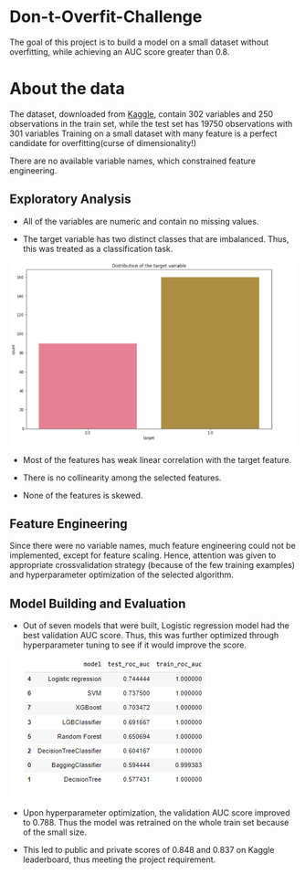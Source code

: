 # Don-t-Overfit-Challenge

The goal of this project is to build a model on a small dataset without overfitting, while achieving an AUC score greater than 0.8.

# About the data
The dataset, downloaded from [Kaggle](https://www.kaggle.com/sahiltinky/org-dataset-dont-overfitii), contain 302 variables and 250 observations in the train set, while the test set has 19750 observations with 301 variables Training on a small dataset with many feature is a perfect candidate for overfitting(curse of dimensionality!)

There are no available variable names, which constrained feature engineering.

## Exploratory Analysis
* All of the variables are numeric and contain no missing values.

* The target variable has two distinct classes that are imbalanced. Thus, this was treated as a classification task.

 ![alt text](https://github.com/adeyinkaoresanya/Don-t-Overfit-Challenge/blob/main/Images/target.PNG "Distribution of the target variable")

* Most of the features has weak linear correlation with the target feature. 

* There is no collinearity among the selected features.

* None of the features is skewed.

## Feature Engineering

Since there were no variable names, much feature engineering could not be implemented, except for feature scaling. Hence, attention was given to appropriate crossvalidation strategy (because of the few training examples) and hyperparameter optimization of the selected algorithm.

## Model Building and Evaluation

*	Out of seven models that were built, Logistic regression model had the best validation AUC score. Thus, this was further optimized through hyperparameter tuning to see if it would improve the score.

![alt text](https://github.com/adeyinkaoresanya/Don-t-Overfit-Challenge/blob/main/Images/model_table.PNG "Models")


* Upon hyperparameter optimization, the validation AUC score improved to 0.788. Thus the model was retrained on the whole train set because of the small size.

 * This led to public and private scores of 0.848 and 0.837 on Kaggle leaderboard, thus meeting the project requirement.
